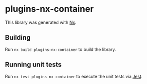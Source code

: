 # plugins-nx-container

This library was generated with [Nx](https://nx.dev).

## Building

Run `nx build plugins-nx-container` to build the library.

## Running unit tests

Run `nx test plugins-nx-container` to execute the unit tests via [Jest](https://jestjs.io).
